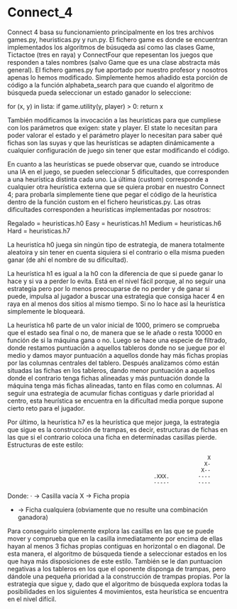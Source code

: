 # Connect_4

Connect 4 basa su funcionamiento principalmente en los tres archivos games.py, heuristicas.py y run.py. El fichero game es donde se encuentran implementados los algoritmos de búsuqeda así como las clases Game, Tictactoe (tres en raya) y ConnectFour que repesentan los juegos que responden a tales nombres (salvo Game que es una clase abstracta más general). El fichero games.py fue aportado por nuestro profesor y nosotros apenas lo hemos modificado. Simplemente hemos añadido esta porción de código a la función alphabeta_search para que cuando el algoritmo de búsqueda pueda seleccionar un estado ganador lo seleccione:

for (x, y) in lista:
        if game.utility(y, player) > 0:
            return x
            
También modificamos la invocación a las heurísticas para que cumpliese con los parámetros que exigen: state y player. El state lo necesitan para poder valorar el estado y el parámetro player lo necesitan para saber qué fichas son las suyas y que las heurísticas se adapten dinámicamente a cualquier configuración de juego sin tener que estar modificando el código.

En cuanto a las heurísticas se puede observar que, cuando se introduce una IA en el juego, se pueden seleccionar 5 dificultades, que corresponden a una heurística distinta cada uno. La última (custom) corresponde a cualquier otra heurística externa que se quiera probar en nuestro Connect 4; para probarla simplemente tiene que pegar el código de la heurística dentro de la función custom en el fichero heuristicas.py. Las otras dificultades corresponden a heurísticas implementadas por nosotros: 

Regalado = heuristicas.h0
Easy = heuristicas.h1
Medium = heuristicas.h6
Hard = heuristicas.h7

La heuristíca h0 juega sin ningún tipo de estrategia, de manera totalmente aleatoira y sin tener en cuenta siquiera si el contrario o ella misma pueden ganar (de ahí el nombre de su dificultad).

La heurística h1 es igual a la h0 con la diferencia de que si puede ganar lo hace y si va a perder lo evita. Está en el nivel fácil porque, al no seguir una estrategia pero por lo menos preocuparse de no perder y de ganar si puede, impulsa al jugador a buscar una estrategia que consiga hacer 4 en raya en al menos dos sitios al mismo tiempo. Si no lo hace así la heurística simplemente le bloqueará.

La heurística h6 parte de un valor inicial de 1000, primero se comprueba que el estado sea final o no, de manera que se le añade o resta 10000 en función de si la máquina gana o no. Luego se hace una especie de filtrado, donde restamos puntuación a aquellos tableros donde no se juegue por el medio y damos mayor puntuación a aquellos donde hay más fichas propias por las columnas centrales del tablero. Después analizamos cómo están situadas las fichas en los tableros, dando menor puntuación a aquellos donde el contrario tenga fichas alineadas y más puntuación donde la máquina tenga más fichas alineadas, tanto en filas como en columnas. Al seguir una estrategia de acumular fichas contiguas y darle prioridad al centro, esta heurística se encuentra en la dificultad media porque supone cierto reto para el jugador.

Por último, la heurística h7 es la heurística que mejor juega, la estrategia que sigue es la construcción de trampas, es decir, estructuras de fichas en las que si el contrario coloca una ficha en determinadas casillas pierde. Estructuras de este estilo:
                 
                                                                   X
                                                                  X-
                                                                 X--
                                                  .XXX.         ·---    
                                                  ·---·         ·---
Donde:
· -> Casilla vacía
X -> Ficha propia
- -> Ficha cualquiera (obviamente que no resulte una combinación ganadora)

Para conseguirlo simplemente explora las casillas en las que se puede mover y comprueba que en la casilla inmediatamente por encima de ellas hayan al menos 3 fichas propias contiguas en horizontal o en diagonal. De esta manera, el algoritmo de búsqueda tiende a seleccionar estados en los que haya más disposiciones de este estilo. También se le dan puntuacion negativas a los tableros en los que el oponente disponga de trampas, pero dándole una pequeña prioridad a la construcción de trampas propias. Por la estrategia que sigue y, dado que el algoritmo de búsqueda explora todas la posibilidades en los siguientes 4 movimientos, esta heurística se encuentra en el nivel difícil.

